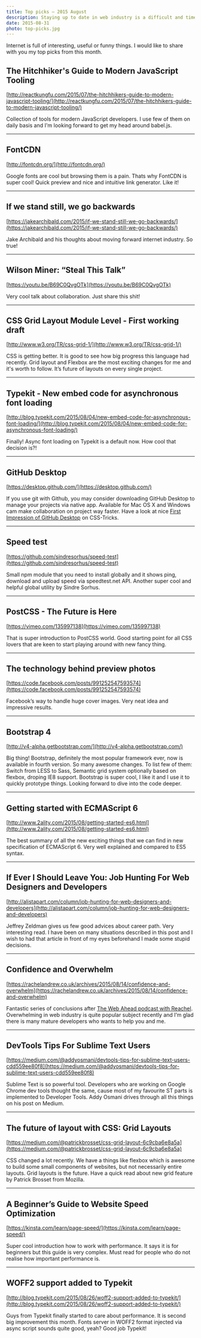 ```yaml
---
title: Top picks — 2015 August
description: Staying up to date in web industry is a difficult and time consuming task. I would like to share with you my top finds from the past month.
date: 2015-08-31
photo: top-picks.jpg
---
```


Internet is full of interesting, useful or funny things. I would like to share with you my top picks from this month.

## The Hitchhiker's Guide to Modern JavaScript Tooling

[http://reactkungfu.com/2015/07/the-hitchhikers-guide-to-modern-javascript-tooling/](http://reactkungfu.com/2015/07/the-hitchhikers-guide-to-modern-javascript-tooling/)

Collection of tools for modern JavaScript developers. I use few of them on daily basis and I'm looking forward to get my head around babel.js.

- - -

## FontCDN

[http://fontcdn.org/](http://fontcdn.org/)

Google fonts are cool but browsing them is a pain. Thats why FontCDN is super cool! Quick preview and nice and intuitive link generator. Like it!

- - -

## If we stand still, we go backwards

[https://jakearchibald.com/2015/if-we-stand-still-we-go-backwards/](https://jakearchibald.com/2015/if-we-stand-still-we-go-backwards/)

Jake Archibald and his thoughts about moving forward internet industry. So true!

- - -

## Wilson Miner: “Steal This Talk”

[https://youtu.be/B69C0QvgOTk](https://youtu.be/B69C0QvgOTk)

Very cool talk about collaboration. Just share this shit!

- - -

## CSS Grid Layout Module Level - First working draft

[http://www.w3.org/TR/css-grid-1/](http://www.w3.org/TR/css-grid-1/)

CSS is getting better. It is good to see how big progress this language had recently. Grid layout and Flexbox are the most exciting changes for me and it's worth to follow. It’s future of layouts on every single project.

- - -

## Typekit - New embed code for asynchronous font loading

[http://blog.typekit.com/2015/08/04/new-embed-code-for-asynchronous-font-loading/](http://blog.typekit.com/2015/08/04/new-embed-code-for-asynchronous-font-loading/)

Finally! Async font loading on Typekit is a default now. How cool that decision is?!

- - -

## GitHub Desktop

[https://desktop.github.com/](https://desktop.github.com/)

If you use git with Github, you may consider downloading GitHub Desktop to manage your projects via native app. Available for Mac OS X and Windows cam make collaboration on project way faster. Have a look at nice [First Impression of GitHub Desktop](https://css-tricks.com/first-impression-of-github-desktop/) on CSS-Tricks.

- - -

## Speed test

[https://github.com/sindresorhus/speed-test](https://github.com/sindresorhus/speed-test)

Small npm module that you need to install globally and it shows ping, download and upload speed via speedtest.net API. Another super cool and helpful global utility by Sindre Sorhus.

- - -

## PostCSS - The Future is Here

[https://vimeo.com/135997138](https://vimeo.com/135997138)

That is super introduction to PostCSS world. Good starting point for all CSS lovers that are keen to start playing around with new fancy thing.

- - -

## The technology behind preview photos

[https://code.facebook.com/posts/991252547593574](https://code.facebook.com/posts/991252547593574)

Facebook’s way to handle huge cover images. Very neat idea and impressive results.

- - -

## Bootstrap 4

[http://v4-alpha.getbootstrap.com/](http://v4-alpha.getbootstrap.com/)

Big thing! Bootstrap, definitely the most popular framework ever, now is available in fourth version. So many awesome changes. To list few of them: Switch from LESS to Sass, Semantic grid system optionally based on flexbox, droping IE8 support. Bootstrap is super cool, I like it and I use it to quickly prototype things. Looking forward to dive into the code deeper.

- - -

## Getting started with ECMAScript 6

[http://www.2ality.com/2015/08/getting-started-es6.html](http://www.2ality.com/2015/08/getting-started-es6.html)

The best summary of all the new exciting things that we can find in new specification of ECMAScript 6. Very well explained and compared to ES5 syntax.

- - -

## If Ever I Should Leave You: Job Hunting For Web Designers and Developers

[http://alistapart.com/column/job-hunting-for-web-designers-and-developers](http://alistapart.com/column/job-hunting-for-web-designers-and-developers)

Jeffrey Zeldman gives us few good advices about career path. Very interesting read. I have been on many situations described in this post and I wish to had that article in front of my eyes beforehand I made some stupid decisions.

- - -

## Confidence and Overwhelm

[https://rachelandrew.co.uk/archives/2015/08/14/confidence-and-overwhelm](https://rachelandrew.co.uk/archives/2015/08/14/confidence-and-overwhelm)

Fantastic series of conclusions after [The Web Ahead podcast with Reachel](http://thewebahead.net/104). Overwhelming in web industry is quite popular subject recently and I’m glad there is many mature developers who wants to help you and me.

- - -

## DevTools Tips For Sublime Text Users

[https://medium.com/@addyosmani/devtools-tips-for-sublime-text-users-cdd559ee80f8](https://medium.com/@addyosmani/devtools-tips-for-sublime-text-users-cdd559ee80f8)

Sublime Text is so powerful tool. Developers who are working on Google Chrome dev tools thought the same, cause most of my favourite ST parts is implemented to Developer Tools. Addy Osmani drives through all this things on his post on Medium.

- - -

## The future of layout with CSS: Grid Layouts

[https://medium.com/@patrickbrosset/css-grid-layout-6c9cba6e8a5a](https://medium.com/@patrickbrosset/css-grid-layout-6c9cba6e8a5a)

CSS changed a lot recently. We have a things like flexbox which is awesome to build some small components of websites, but not necessarily entire layouts. Grid layouts is the future. Have a quick read about new grid feature by Patrick Brosset from Mozilla.

- - -

## A Beginner’s Guide to Website Speed Optimization

[https://kinsta.com/learn/page-speed/](https://kinsta.com/learn/page-speed/)

Super cool introduction how to work with performance. It says it is for beginners but this guide is very complex. Must read for people who do not realise how important performance is.

- - -

## WOFF2 support added to Typekit

[http://blog.typekit.com/2015/08/26/woff2-support-added-to-typekit/](http://blog.typekit.com/2015/08/26/woff2-support-added-to-typekit/)

Guys from Typekit finally started to care about performance. It is second big improvement this month. Fonts server in WOFF2 format injected via async script sounds quite good, yeah? Good job Typekit!
